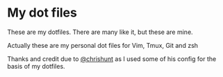 # My dot files

[id]: http://gph.is/1O3sBNM "dot files"

These are my dotfiles. There are many like it, but these are mine.

Actually these are my personal dot files for Vim, Tmux, Git and zsh


Thanks and credit due to [@chrishunt](https://github.com/chrishunt/dot-files) as I used some of his config for the basis
of my dotfiles.


